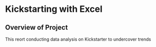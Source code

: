 # Kickstarting with Excel
## Overview of Project
This reort conducting data analysis on Kickstarter to undercover trends 

